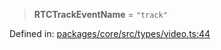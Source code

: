 > **RTCTrackEventName** = `"track"`

Defined in: [packages/core/src/types/video.ts:44](https://github.com/signalwire/signalwire-js/blob/52fa77b6c8db68f4c99b30b3776f45a4309e15bf/packages/core/src/types/video.ts#L44)
